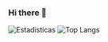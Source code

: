 ### Hi there 👋

<!--
**Alejandro23-f/Alejandro23-f** is a ✨ _special_ ✨ repository because its `README.md` (this file) appears on your GitHub profile.

Here are some ideas to get you started:

- 🔭 I’m currently working on ...
- 🌱 I’m currently learning ...
- 👯 I’m looking to collaborate on ...
- 🤔 I’m looking for help with ...
- 💬 Ask me about ...
- 📫 How to reach me: ...
- 😄 Pronouns: ...
- ⚡ Fun fact: ...
-->
![Estadisticas](https://github-readme-stats.vercel.app/api?username=Alejandro23-f&show_icons=true&theme=dark)
![Top Langs](https://github-readme-stats.vercel.app/api/top-langs/?username=Alejandro23-f&layout=compact&theme=dark)
